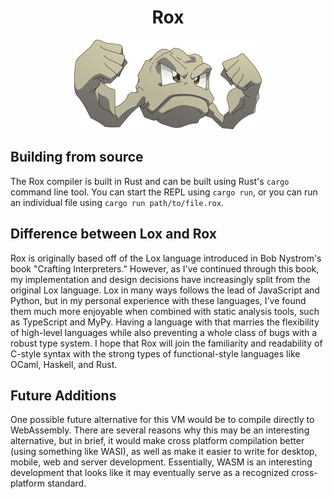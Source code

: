 <div align="center">
<h1>Rox</h1>

<img src="./assets/geodude.png"  alt="Geodude"/>
</div>

## Building from source

The Rox compiler is built in Rust and can be built using Rust's `cargo` command line tool.
You can start the REPL using `cargo run`, or you can run an individual file using `cargo run path/to/file.rox`.

## Difference between Lox and Rox

Rox is originally based off of the Lox language introduced in Bob Nystrom's book "Crafting Interpreters."
However, as I've continued through this book, my implementation and design decisions have increasingly split from the original Lox language.
Lox in many ways follows the lead of JavaScript and Python, but in my personal experience with these languages, I've found them much more enjoyable when combined with static analysis tools, such as TypeScript and MyPy.
Having a language with that marries the flexibility of high-level languages while also preventing a whole class of bugs with a robust type system.
I hope that Rox will join the familiarity and readability of C-style syntax with the strong types of functional-style languages like OCaml, Haskell, and Rust.

## Future Additions

One possible future alternative for this VM would be to compile directly to WebAssembly.
There are several reasons why this may be an interesting alternative, but in brief, it would make cross platform compilation better (using something like WASI), as well as make it easier to write for desktop, mobile, web and server development.
Essentially, WASM is an interesting development that looks like it may eventually serve as a recognized cross-platform standard.
